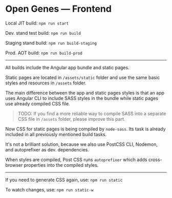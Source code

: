 # Open Genes — Frontend

Local JIT build: `npm run start`

Dev. stand test build: `npm run build`

Staging stand build: `npm run build-staging`

Prod. AOT build: `npm run build-prod`

---

All builds include the Angular app bundle and static pages.

Static pages are located in `/assets/static` folder and use the same basic styles and resources 
in `/assets` folder.

The main difference between the app and static pages styles is that an app uses Angular CLI 
to include SASS styles in the bundle while static pages use already compiled CSS file.

> TODO: If you find a more reliable way to compile SASS into a separate CSS file in `/assets` folder, please improve this part.

Now CSS for static pages is being compiled by `node-sass`. 
Its task is already included in all previously mentioned build tasks.

It's not a brilliant solution, because we also use PostCSS CLI, Nodemon, and autoprefixer as dev. 
dependencies.

When styles are compiled, Post CSS runs `autoprefixer` which adds cross-browser properties into the compiled 
styles. 

---

If you need to generate CSS again, use:
`npm run static`

To watch changes, use:
`npm run static-w`
